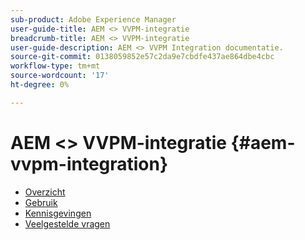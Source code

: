 ```yaml
---
sub-product: Adobe Experience Manager
user-guide-title: AEM <> VVPM-integratie
breadcrumb-title: AEM <> VVPM-integratie
user-guide-description: AEM <> VVPM Integration documentatie.
source-git-commit: 0138059852e57c2da9e7cbdfe437ae864dbe4cbc
workflow-type: tm+mt
source-wordcount: '17'
ht-degree: 0%

---
```



# AEM &lt;> VVPM-integratie {#aem-vvpm-integration}

+ [Overzicht](overview.md)
+ [Gebruik](usage.md)
+ [Kennisgevingen](notices.md)
+ [Veelgestelde vragen](faq.md)
